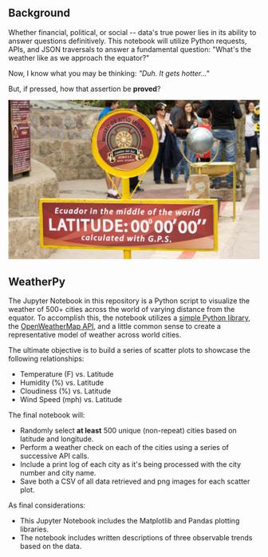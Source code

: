 ## Background

Whether financial, political, or social -- data's true power lies in its ability to answer questions definitively. This notebook will utilize Python requests, APIs, and JSON traversals to answer a fundamental question: "What's the weather like as we approach the equator?"

Now, I know what you may be thinking: _"Duh. It gets hotter..."_

But, if pressed, how that assertion be **proved**?

![Equator](Images/equatorsign.png)

## WeatherPy

The Jupyter Notebook in this repository is a Python script to visualize the weather of 500+ cities across the world of varying distance from the equator. To accomplish this, the notebook utilizes a [simple Python library](https://pypi.python.org/pypi/citipy), the [OpenWeatherMap API](https://openweathermap.org/api), and a little common sense to create a representative model of weather across world cities.

The ultimate objective is to build a series of scatter plots to showcase the following relationships:

* Temperature (F) vs. Latitude
* Humidity (%) vs. Latitude
* Cloudiness (%) vs. Latitude
* Wind Speed (mph) vs. Latitude

The final notebook will:

* Randomly select **at least** 500 unique (non-repeat) cities based on latitude and longitude.
* Perform a weather check on each of the cities using a series of successive API calls.
* Include a print log of each city as it's being processed with the city number and city name.
* Save both a CSV of all data retrieved and png images for each scatter plot.

As final considerations:

* This Jupyter Notebook includes the Matplotlib and Pandas plotting libraries.
* The notebook includes written descriptions of three observable trends based on the data.
